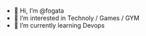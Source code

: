 - 👋 Hi, I’m @fogata
- 👀 I’m interested in Technoly / Games / GYM
- 🌱 I’m currently learning Devops


<!---
fogata/fogata is a ✨ special ✨ repository because its `README.md` (this file) appears on your GitHub profile.
You can click the Preview link to take a look at your changes.
--->

